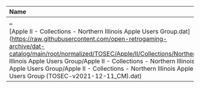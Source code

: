 |Name|Size|
|:---|---:|
|[..](../index.html)|DIR|
|[Apple II - Collections - Northern Illinois Apple Users Group.dat](https://raw.githubusercontent.com/open-retrogaming-archive/dat-catalog/main/root/normalized/TOSEC/Apple/II/Collections/Northern Illinois Apple Users Group/Apple II - Collections - Northern Illinois Apple Users Group/Apple II - Collections - Northern Illinois Apple Users Group (TOSEC-v2021-12-11_CM).dat)|1058|
